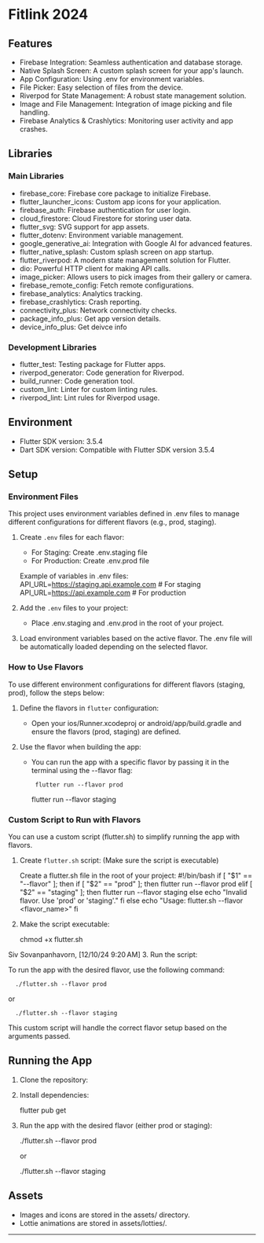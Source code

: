 # Fitlink 2024

## Features

- Firebase Integration: Seamless authentication and database storage.
- Native Splash Screen: A custom splash screen for your app's launch.
- App Configuration: Using .env for environment variables.
- File Picker: Easy selection of files from the device.
- Riverpod for State Management: A robust state management solution.
- Image and File Management: Integration of image picking and file handling.
- Firebase Analytics & Crashlytics: Monitoring user activity and app crashes.

## Libraries

### Main Libraries

- firebase_core: Firebase core package to initialize Firebase.
- flutter_launcher_icons: Custom app icons for your application.
- firebase_auth: Firebase authentication for user login.
- cloud_firestore: Cloud Firestore for storing user data.
- flutter_svg: SVG support for app assets.
- flutter_dotenv: Environment variable management.
- google_generative_ai: Integration with Google AI for advanced features.
- flutter_native_splash: Custom splash screen on app startup.
- flutter_riverpod: A modern state management solution for Flutter.
- dio: Powerful HTTP client for making API calls.
- image_picker: Allows users to pick images from their gallery or camera.
- firebase_remote_config: Fetch remote configurations.
- firebase_analytics: Analytics tracking.
- firebase_crashlytics: Crash reporting.
- connectivity_plus: Network connectivity checks.
- package_info_plus: Get app version details.
- device_info_plus: Get deivce info
### Development Libraries

- flutter_test: Testing package for Flutter apps.
- riverpod_generator: Code generation for Riverpod.
- build_runner: Code generation tool.
- custom_lint: Linter for custom linting rules.
- riverpod_lint: Lint rules for Riverpod usage.

## Environment

- Flutter SDK version: 3.5.4
- Dart SDK version: Compatible with Flutter SDK version 3.5.4

## Setup

### Environment Files

This project uses environment variables defined in .env files to manage different configurations for different flavors (e.g., prod, staging). 

1. Create `.env` files for each flavor:

   - For Staging: Create .env.staging file
   - For Production: Create .env.prod file

   Example of variables in .env files:
      API_URL=https://staging.api.example.com  # For staging
   API_URL=https://api.example.com          # For production
   

2. Add the `.env` files to your project:
   - Place .env.staging and .env.prod in the root of your project.

3. Load environment variables based on the active flavor. 
   The .env file will be automatically loaded depending on the selected flavor.

### How to Use Flavors

To use different environment configurations for different flavors (staging, prod), follow the steps below:

1. Define the flavors in `flutter` configuration:
   - Open your ios/Runner.xcodeproj or android/app/build.gradle and ensure the flavors (prod, staging) are defined.

2. Use the flavor when building the app:

   - You can run the app with a specific flavor by passing it in the terminal using the --flavor flag:
   
          flutter run --flavor prod
     flutter run --flavor staging
     

### Custom Script to Run with Flavors

You can use a custom script (flutter.sh) to simplify running the app with flavors.

1. Create `flutter.sh` script: (Make sure the script is executable)
   
   Create a flutter.sh file in the root of your project:
      #!/bin/bash
   if [ "$1" == "--flavor" ]; then
     if [ "$2" == "prod" ]; then
       flutter run --flavor prod
     elif [ "$2" == "staging" ]; then
       flutter run --flavor staging
     else
       echo "Invalid flavor. Use 'prod' or 'staging'."
     fi
   else
     echo "Usage: flutter.sh --flavor <flavor_name>"
   fi
   

2. Make the script executable:

      chmod +x flutter.sh

Siv Sovanpanhavorn, [12/10/24 9:20 AM]
3. Run the script:
   
   To run the app with the desired flavor, use the following command:

      ./flutter.sh --flavor prod
   

   or

      ./flutter.sh --flavor staging
   

This custom script will handle the correct flavor setup based on the arguments passed.

## Running the App

1. Clone the repository:

2. Install dependencies:

      flutter pub get
   

3. Run the app with the desired flavor (either prod or staging):

      ./flutter.sh --flavor prod
   

   or

      ./flutter.sh --flavor staging
   

## Assets

- Images and icons are stored in the assets/ directory.
- Lottie animations are stored in assets/lotties/.



---
